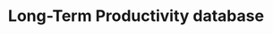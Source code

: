 ---
layout: default
cost: None
description: The Long-Term Productivity database was created as a project at the Bank
  of France in 2013 by Antonin Bergeaud, Gilbert Cette and Remy Lecat. Following the
  work of Cette, Mairesse and Kocoglu (2009), we extended the database to include
  17 countries in the latest version (2016). The latest version of the database includes
  the following countries -- Australia, Belgium, Canada, Denmark, Germany, Finland,
  France, Italy, Japan, the Netherlands, Norway, Portugal, Spain, Sweden, Switzerland,
  United Kingdom, United States. We offer data on Total Factor Productivity per hour
  worked, Labor productivity per hour worked, capital intensity and GDP per capita.
  These series cover at least the period 1890 to present annually. In addition, other
  data corresponding to each of the papers linked to this project are available. This
  includes age of capital stock, education attainment, electricity production per
  capita.
last_edit: 08/16/2021, 13:46:40
location: http://longtermproductivity.com/download.html
maintained_by: Antonin Bergeaud
record_creation_timestamp: 08/16/2021, 13:46:40
slug: /long_term_productivity
tags:
- productivity
- Europe
- United States
- GDP
terms_of_use: You are free to use the data for non-commercial use.
timeframe: 1890-2020
title: Long-Term Productivity database
uuid: 1f556a96-61fc-4d4c-a046-ed711d9807f9
---